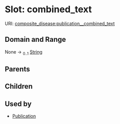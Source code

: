 
# Slot: combined_text




URI: [composite_disease:publication__combined_text](http://w3id.org/ontogpt/composite_disease/publication__combined_text)


## Domain and Range

None &#8594;  <sub>0..1</sub> [String](types/String.md)

## Parents


## Children


## Used by

 * [Publication](Publication.md)
